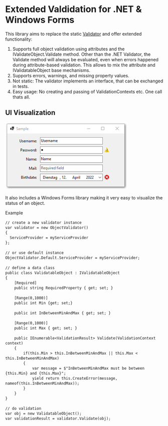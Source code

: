 # Extended Valdidation for .NET & Windows Forms

This library aims to replace the static [Validator]( https://docs.microsoft.com/en-us/dotnet/api/system.componentmodel.dataannotations.validator) and offer extended functionality:

1. Supports full object validation using attributes and the IValidateObject.Validate method. Other than the .NET Validator, the Validate method will always be evaluated, even when errors happened during attribute-based validation. This allows to mix the attribute and IValidatableObject base mechanisms.
2. Supports errors, warnings, and missing property values.  
3. Not static: The validator implements an interface, that can be exchanged in tests. 
4. Easy usage: No creating and passing of ValidationContexts etc. One call thats all.

## UI Visualization

![image info](https://raw.githubusercontent.com/felixalmesberger/Validation/main/docs/sample.png?token=GHSAT0AAAAAABLD7QBWYNIXMTH7FIMPZFKCYSVNJWQ)

It also includes a Windows Forms library making it very easy to visualize the status of an object.

Example

    // create a new validator instance
    var validator = new ObjectValidator()
    {
      ServiceProvider = myServiceProvider
    };

	// or use default instance
	ObjectValidator.Default.ServiceProvider = myServiceProvider;

	// define a data class
	public class ValidatableObject : IValidatableObject 
	{
		[Required]
		public string RequiredProperty { get; set; }
		
		[Range(0,1000)]
		public int Min {get; set;}
		
		public int InBetweenMinAndMax { get; set; }
		
		[Range(0,1000)]
		public int Max { get; set; }

		public IEnumerable<ValidationResult> Validate(ValidationContext context)
		{
			if(this.Min > this.InBetweenMinAndMax || this.Max < this.InBetweenMinAndMax)
			{
				var message = $"InBetweenMinAndMax must be between {this.Min} and {this.Max}";
				yield return this.CreateError(message, nameof(this.InBetweenMinAndMax));
			}
		}
    }

	// do validation
	var obj = new ValidatableObject();
	var validationResult = validator.Validate(obj);
